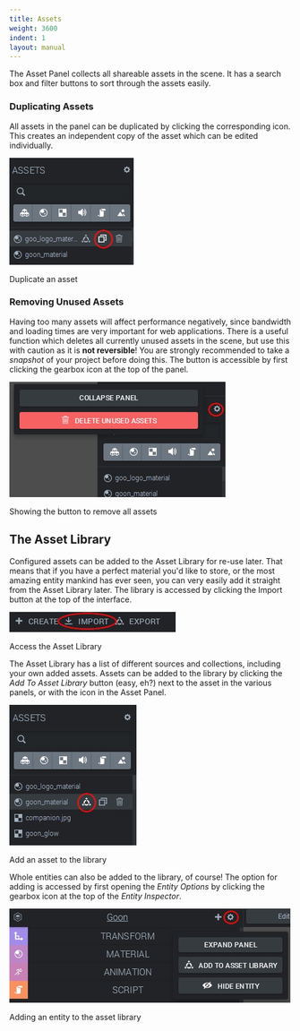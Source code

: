 ```yaml
---
title: Assets
weight: 3600
indent: 1
layout: manual
---
```

The Asset Panel collects all shareable assets in the scene. It has a search box and filter buttons to sort through the assets easily.  

### Duplicating Assets

All assets in the panel can be duplicated by clicking the corresponding icon. This creates an independent copy of the asset which can be edited individually.  

![Duplicate an asset](dupe_asset1.jpg)

Duplicate an asset  

### Removing Unused Assets

Having too many assets will affect performance negatively, since bandwidth and loading times are very important for web applications. There is a useful function which deletes all currently unused assets in the scene, but use this with caution as it is **not reversible**! You are strongly recommended to take a _snapshot_ of your project before doing this. The button is accessible by first clicking the gearbox icon at the top of the panel.  

![Showing the button to remove all assets](remove_unused1.jpg)

Showing the button to remove all assets  

## The Asset Library

Configured assets can be added to the Asset Library for re-use later. That means that if you have a perfect material you'd like to store, or the most amazing entity mankind has ever seen, you can very easily add it straight from the Asset Library later. The library is accessed by clicking the Import button at the top of the interface.  

![Access the Asset Library](import2.jpg)

Access the Asset Library  

The Asset Library has a list of different sources and collections, including your own added assets. Assets can be added to the library by clicking the _Add To Asset Library_ button (easy, eh?) next to the asset in the various panels, or with the icon in the Asset Panel.  

![Add an asset to the library](add-to-asset-lib1.jpg)

Add an asset to the library  

Whole entities can also be added to the library, of course! The option for adding is accessed by first opening the _Entity Options_ by clicking the gearbox icon at the top of the _Entity Inspector_.  

![Add an entity to the asset library](add-entity-to-asset-lib1.jpg)

Adding an entity to the asset library